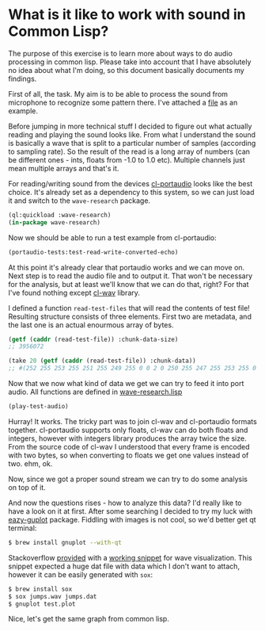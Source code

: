 # What is it like to work with sound in Common Lisp?

The purpose of this exercise is to learn more about ways to do
audio processing in common lisp. Please take into account that
I have absolutely no idea about what I'm doing, so this document
basically documents my findings.

First of all, the task. My aim is to be able to process the sound
from microphone to recognize some pattern there. I've attached
a [file][1] as an example.

Before jumping in more technical stuff I decided to figure out
what actually reading and playing the sound looks like. From
what I understand the sound is basically a wave that is split
to a particular number of samples (according to sampling rate).
So the result of the read is a long array of numbers (can be
different ones - ints, floats from -1.0 to 1.0 etc). Multiple
channels just mean multiple arrays and that's it.

For reading/writing sound from the devices [cl-portaudio][2] looks
like the best choice. It's already set as a dependency to this
system, so we can just load it and switch to the `wave-research`
package.

~~~lisp
(ql:quickload :wave-research)
(in-package wave-research)
~~~

Now we should be able to run a test example from cl-portaudio:

~~~lisp
(portaudio-tests:test-read-write-converted-echo)
~~~

At this point it's already clear that portaudio works and we
can move on. Next step is to read the audio file and to output
it. That won't be necessary for the analysis, but at least we'll
know that we can do that, right? For that I've found nothing
except [cl-wav][3] library.

I defined a function `read-test-files` that will read the contents
of test file! Resulting structure consists of three elements. First
two are metadata, and the last one is an actual enourmous array
of bytes.

~~~lisp
(getf (caddr (read-test-file)) :chunk-data-size)
;; 3956072

(take 20 (getf (caddr (read-test-file)) :chunk-data))
;; #(252 255 253 255 251 255 249 255 0 0 2 0 250 255 247 255 253 255 0 0)
~~~

Now that we now what kind of data we get we can try to feed it
into port audio. All functions are defined in [wave-research.lisp][4]

~~~lisp
(play-test-audio)
~~~

Hurray! It works. The tricky part was to join cl-wav and cl-portaudio
formats together. cl-portaudio supports only floats, cl-wav can do
both floats and integers, however with integers library produces
the array twice the size. From the source code of cl-wav I understood
that every frame is encoded with two bytes, so when converting to
floats we get one values instead of two. ehm, ok.

Now, since we got a proper sound stream we can try to do some analysis on
top of it.

And now the questions rises - how to analyze this data? I'd really like
to have a look on it at first. After some searching I decided to try my
luck with [eazy-guplot][5] package. Fiddling with images is not cool, so
we'd better get qt terminal:

~~~bash
$ brew install gnuplot --with-qt
~~~

Stackoverflow [provided][6] with a [working snippet][7] for wave visualization.
This snippet expected a huge dat file with data which I don't want to
attach, however it can be easily generated with `sox`:

~~~bash
$ brew install sox
$ sox jumps.wav jumps.dat
$ gnuplot test.plot
~~~

Nice, let's get the same graph from common lisp.


[1]: https://github.com/can3p/wave-research/blob/master/jumps.wav
[2]: https://github.com/filonenko-mikhail/cl-portaudio
[3]: https://github.com/RobBlackwell/cl-wav
[4]: https://github.com/can3p/wave-research/blob/master/src/wave-research.lisp
[5]: https://github.com/guicho271828/eazy-gnuplot
[6]: https://stackoverflow.com/questions/5826701/plot-audio-data-in-gnuplot
[7]: https://github.com/can3p/wave-research/blob/master/test.plot

